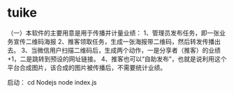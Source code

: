 # tuike
（一）本软件的主要用意是用于传播并计量业绩：
1、管理员发布任务，即一张业务宣传二维码海报
2、推客领取任务，生成一张海报带二维码，然后转发传播出去。
3、当微信用户扫描二维码后，生成两个动作，一是分享者（推客）的业绩+1，二是跳转到预设的网址链接。
4、推客也可以“自助发布”，也就是说利用这个平台合成图片，该合成的图片被传播后，不需要统计业绩。

启动：
cd Nodejs
node index.js
